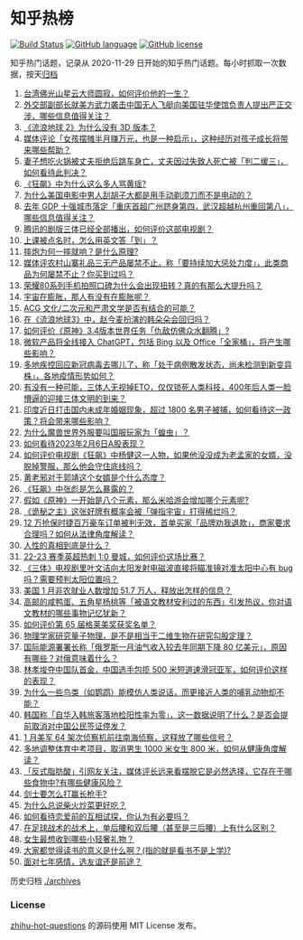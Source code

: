 # 知乎热榜
[![Build Status](https://github.com/ToWeLong/zhihu-hot-questions/workflows/CI/badge.svg)](https://github.com/ToWeLong/zhihu-hot-questions/actions)
[![GitHub language](https://img.shields.io/badge/language-golang-orange.svg)](https://golang.org/)
[![GitHub license](https://img.shields.io/github/license/ToWeLong/zhihu-hot-questions)](https://github.com/ToWeLong/zhihu-hot-questions/blob/main/LICENSE)

知乎热门话题，记录从 2020-11-29 日开始的知乎热门话题。每小时抓取一次数据，按天[归档](./archives)

<!-- BEGIN -->

1. [台湾佛光山星云大师圆寂，如何评价他的一生？](https://www.zhihu.com/question/582335870)
1. [外交部副部长就美方武力袭击中国无人飞艇向美国驻华使馆负责人提出严正交涉，哪些信息值得关注？](https://www.zhihu.com/question/582402767)
1. [《流浪地球 2》为什么没有 3D 版本？](https://www.zhihu.com/question/578847504)
1. [媒体评论「女孩摆摊半月赚万元，也是一种启示」，这种经历对孩子成长将带来哪些帮助？](https://www.zhihu.com/question/582223132)
1. [妻子想吃火锅被丈夫拒绝后跳车身亡，丈夫因过失致人死亡被「判二缓三」，如何看待此判决？](https://www.zhihu.com/question/582413027)
1. [《狂飙》中为什么这么多人骂黄瑶?](https://www.zhihu.com/question/581830470)
1. [为什么美国电影中男人刮胡子大都是用手动剃须刀而不是电动的？](https://www.zhihu.com/question/19957079)
1. [去年 GDP 十强城市落定「重庆首超广州跻身第四，武汉超越杭州重回第八」，哪些信息值得关注？](https://www.zhihu.com/question/581662595)
1. [腾讯的剧版三体已经全部播出，如何评价这部电视剧？](https://www.zhihu.com/question/582075944)
1. [上课被点名时，怎么用英文答「到」？](https://www.zhihu.com/question/533058711)
1. [摔炮为何一摔就响？是什么原理?](https://www.zhihu.com/question/309365139)
1. [媒体评农村山寨礼品三无产品屡禁不止，称「要持续加大惩处力度」，此类商品为何屡禁不止？你买到过吗？](https://www.zhihu.com/question/581308339)
1. [荣耀80系列手机拍照口碑为什么会出现扭转？真的有那么大提升吗？](https://www.zhihu.com/question/582287792)
1. [宇宙在膨胀，那人有没有在膨胀呢？](https://www.zhihu.com/question/581985651)
1. [ACG 文化/二次元和严肃文学是否有结合的可能？](https://www.zhihu.com/question/577068271)
1. [在《流浪地球3》中，赵今麦扮演的韩朵朵会回归吗？](https://www.zhihu.com/question/581987043)
1. [如何评价《原神》3.4版本世界任务「仇敌仿佛众水翻腾」?](https://www.zhihu.com/question/582370772)
1. [微软产品将全线接入 ChatGPT，包括 Bing 以及 Office「全家桶」，将产生哪些影响？](https://www.zhihu.com/question/582312398)
1. [多地疾控回应新冠病毒去哪儿了，称「处于病例散发状态，尚未检测到新变异株」，各地疫情形势如何？](https://www.zhihu.com/question/582306417)
1. [有没有一种可能，三体人无视掉ETO，仅仅锁死人类科技，400年后人类一脸懵逼的迎接三体文明的到来？](https://www.zhihu.com/question/582221229)
1. [印度近日打击国内未成年婚姻现象，超过 1800 名男子被捕，如何看待这一政策？将会带来哪些影响？](https://www.zhihu.com/question/582288262)
1. [为什么魔兽世界外服要叫国服玩家为「蝗虫」？](https://www.zhihu.com/question/568401490)
1. [如何看待2023年2月6日A股表现？](https://www.zhihu.com/question/582424422)
1. [如何评价电视剧《狂飙》中杨健这一人物，如果他没没成为老孟家的女婿，没脱掉警服，那么他会守住底线吗？](https://www.zhihu.com/question/581420606)
1. [黄老邪对于郭靖这个女婿是个什么态度？](https://www.zhihu.com/question/31411287)
1. [《狂飙》中张彪是怎么暴露的？](https://www.zhihu.com/question/580990909)
1. [假如《原神》一开始是八个元素，那么米哈游会增加哪个元素呢?](https://www.zhihu.com/question/567662050)
1. [《诡秘之主》这张好牌有概率会被「弹指宇宙」打得稀烂吗？](https://www.zhihu.com/question/581965087)
1. [12 万抢保时捷百万豪车订单被判无效，首单买家「品牌劝我退款」，商家要求合理吗？如何从法律角度解读？](https://www.zhihu.com/question/582395174)
1. [人性的真相到底是什么？](https://www.zhihu.com/question/469625400)
1. [22-23 赛季英超热刺 1:0 曼城，如何评价这场比赛？](https://www.zhihu.com/question/582343185)
1. [《三体》电视剧里叶文洁向太阳发射电磁波直接将瞄准镜对准太阳中心有 bug 吗？需要预判太阳位置吗？](https://www.zhihu.com/question/579207546)
1. [美国 1 月非农就业人数增加 51.7 万人，释放出怎样的信息？](https://www.zhihu.com/question/582035301)
1. [高邮的咸鸭蛋、五角星杨桃等「被语文教材安利过的东西」引发热议，你对语文教材的哪些事物记忆犹新？](https://www.zhihu.com/question/582285284)
1. [如何评价第 65 届格莱美奖获奖名单？](https://www.zhihu.com/question/582381792)
1. [物理学家研究量子物理，是不是相当于二维生物在研究勾股定理？](https://www.zhihu.com/question/582068625)
1. [国际能源署署长称「俄罗斯一月油气收入较去年同期下降 80 亿美元」，原因有哪些？对俄意味着什么？](https://www.zhihu.com/question/582309218)
1. [林孝埈夺中国队首金，中国选手包揽 500 米短道速滑冠亚军，如何评价这样的表现？](https://www.zhihu.com/question/582336053)
1. [为什么一些鸟类（如鹦鹉）能模仿人类说话，而更接近人类的哺乳动物却不能？](https://www.zhihu.com/question/581315703)
1. [韩国称「自华入韩旅客落地检阳性率为零」，这一数据说明了什么？是否会提前取消对中国公民签证停发？](https://www.zhihu.com/question/582284467)
1. [1 月美军 64 架次侦察机前往南海侦察，这释放了哪些信号？](https://www.zhihu.com/question/582248063)
1. [多地调整体育中考项目，取消男生 1000 米女生 800 米，如何从健康角度解读？](https://www.zhihu.com/question/582388697)
1. [「反式脂肪酸」引网友关注，媒体评长远来看摆脱它是必然选择，它存在于哪些食物中?有哪些健康风险？](https://www.zhihu.com/question/581309665)
1. [剑士要怎么打赢长枪手?](https://www.zhihu.com/question/365436099)
1. [为什么总说柴火炒菜更好吃？](https://www.zhihu.com/question/582075817)
1. [如何看待恋爱前的互相试探，你认为有必要吗？](https://www.zhihu.com/question/581980255)
1. [在足球战术的战术上，单后腰和双后腰（甚至是三后腰）上有什么区别？](https://www.zhihu.com/question/46723125)
1. [女生最想收到哪些小轻奢礼物？](https://www.zhihu.com/question/581564177)
1. [大家都觉得读书的意义是什么啊？(指的就是看书不是上学)?](https://www.zhihu.com/question/582120965)
1. [面对七年感情，选友谊还是前途？](https://www.zhihu.com/question/582343646)

<!-- END -->

历史归档 [./archives](./archives)


### License
[zhihu-hot-questions](https://github.com/towelong/zhihu-hot-questions) 的源码使用 MIT License 发布。